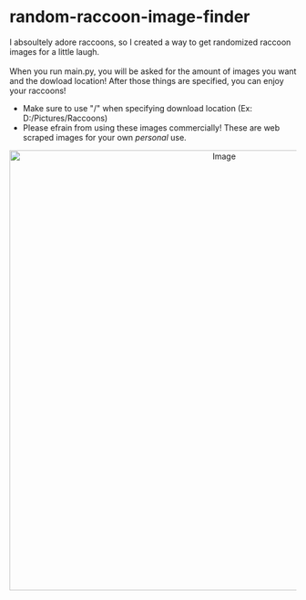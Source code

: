 # random-raccoon-image-finder
I absoultely adore raccoons, so I created a way to get randomized raccoon images for a little laugh.\
<br />
When you run main.py, you will be asked for the amount of images you want and the dowload location! After those things are specified, you can enjoy your raccoons!
  * Make sure to use "/" when specifying download location (Ex: D:/Pictures/Raccoons)
  * Please efrain from using these images commercially! These are web scraped images for your own _personal_ use.
<p align="center">
  <img width="738" height="771" alt="Image" src="https://github.com/user-attachments/assets/2c3ac91a-1f8f-4268-be8a-54dcee65b6e2" />
</p>
